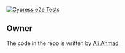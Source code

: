 [![Cypress e2e Tests](https://github.com/AliAhmad05/cypress-do-and-dont/actions/workflows/ci.yml/badge.svg)](https://github.com/AliAhmad05/cypress-do-and-dont/actions/workflows/ci.yml)

## Owner

The code in the repo is written by [Ali Ahmad](https://github.com/AliAhmad05)